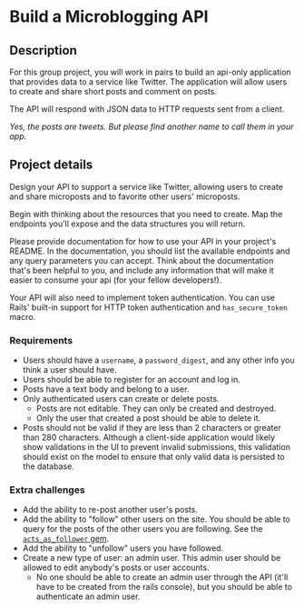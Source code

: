 # Build a Microblogging API

## Description

For this group project, you will work in pairs to build an api-only application that provides data to a service like Twitter. The application will allow users to create and share short posts and comment on posts.

The API will respond with JSON data to HTTP requests sent from a client.

_Yes, the posts are tweets. But please find another name to call them in your app._

## Project details

Design your API to support a service like Twitter, allowing users to create and share microposts and to favorite other users' microposts.

Begin with thinking about the resources that you need to create. Map the endpoints you'll expose and the data structures you will return.

Please provide documentation for how to use your API in your project's README. In the documentation, you should list the available endpoints and any query parameters you can accept. Think about the documentation that's been helpful to you, and include any information that will make it easier to consume your api (for your fellow developers!).

Your API will also need to implement token authentication. You can use Rails' built-in support for HTTP token authentication and `has_secure_token` macro.

### Requirements

- Users should have a `username`, a `password_digest`, and any other info you think a user should have.
- Users should be able to register for an account and log in.
- Posts have a text body and belong to a user.
- Only authenticated users can create or delete posts.
  - Posts are not editable. They can only be created and destroyed.
  - Only the user that created a post should be able to delete it.
- Posts should not be valid if they are less than 2 characters or greater than 280 characters. Although a client-side application would likely show validations in the UI to prevent invalid submissions, this validation should exist on the model to ensure that only valid data is persisted to the database.

### Extra challenges

- Add the ability to re-post another user's posts.
- Add the ability to "follow" other users on the site. You should be able to query for the posts of the other users you are following. See the [`acts_as_follower` gem](https://github.com/tcocca/acts_as_follower).
- Add the ability to "unfollow" users you have followed.
- Create a new type of user: an admin user. This admin user should be allowed to edit anybody's posts or user accounts.
  - No one should be able to create an admin user through the API (it'll have to be created from the rails console), but you should be able to authenticate an admin user.
